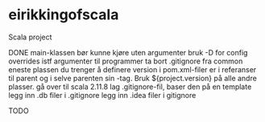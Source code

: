 # eirikkingofscala
Scala project

DONE
main-klassen bør kunne kjøre uten argumenter
bruk -D for config overrides istf argumenter til programmer
ta bort .gitignore fra common
eneste plassen du trenger å definere version i pom.xml-filer er i referanser til parent og i selve parenten sin <version>-tag. Bruk ${project.version} på alle andre plasser.
gå over til scala 2.11.8
lag .gitignore-fil, baser den på en template
legg inn .db filer i .gitignore
legg inn .idea filer i gitignore

TODO
